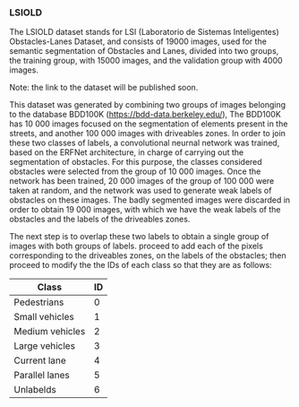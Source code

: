 ### LSIOLD ###

The LSIOLD dataset stands for LSI (Laboratorio de Sistemas Inteligentes) Obstacles-Lanes Dataset, and consists of 19000 images, used for the semantic segmentation of Obstacles and Lanes, divided into two groups, the training group, with 15000 images, and the validation group with 4000 images.

Note: the link to the dataset will be published soon.

This dataset was generated by combining two groups of images belonging to the database BDD100K (https://bdd-data.berkeley.edu/), The BDD100K has 10 000 images focused on the segmentation of elements present in the streets, and another 100 000 images with driveables zones. In order to join these two classes of labels, a convolutional neurnal network was trained, based on the ERFNet architecture, in charge of carrying out the segmentation of obstacles. For this purpose, the classes considered obstacles were selected from the group of 10 000 images. Once the network has been trained, 20 000 images of the group of 100 000 were taken at random, and the network was used to generate weak labels of obstacles on these images. The badly segmented images were discarded in order to obtain 19 000 images, with which we have the weak labels of the obstacles and the labels of the driveables zones.

The next step is to overlap these two labels to obtain a single group of images with both groups of labels. proceed to add each of the pixels corresponding to the driveables zones, on the labels of the obstacles; then proceed to modify the the IDs of each class so that they are as follows:

| Class           | ID |
|-----------------|----|
| Pedestrians     | 0  |
| Small vehicles  | 1  |
| Medium vehicles | 2  |
| Large vehicles  | 3  |
| Current lane    | 4  |
| Parallel lanes  | 5  |
| Unlabelds       | 6  |
